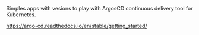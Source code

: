 Simples apps with vesions to play with ArgosCD continuous delivery tool for Kubernetes.

https://argo-cd.readthedocs.io/en/stable/getting_started/
